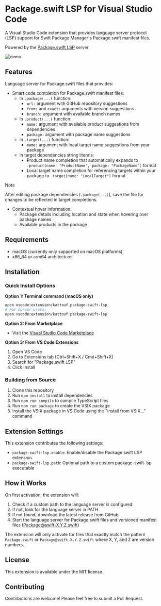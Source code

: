 # Package.swift LSP for Visual Studio Code

A Visual Studio Code extension that provides language server protocol (LSP) support for Swift Package Manager's Package.swift manifest files.

Powered by the [Package.swift LSP](https://github.com/kattouf/package-swift-lsp) server.

![demo](https://github.com/user-attachments/assets/4caa7126-a2d7-45dd-b663-2d3f31817f74)

## Features

Language server for Package.swift files that provides:

- Smart code completion for Package.swift manifest files:
  - In `.package(...)` function:
    - `url:` argument with GitHub repository suggestions
    - `from:` and `exact:` arguments with version suggestions
    - `branch:` argument with available branch names
  - In `.product(...)` function:
    - `name:` argument with available product suggestions from dependencies
    - `package:` argument with package name suggestions
  - In `.target(...)` function:
    - `name:` argument with local target name suggestions from your package
  - In target dependencies string literals:
    - Product name completion that automatically expands to `.product(name: "ProductName", package: "PackageName")` format
    - Local target name completion for referencing targets within your package to `.target(name: "LocalTarget")` format
> [!NOTE]
> After editing package dependencies (`.package(...)`), save the file for changes to be reflected in target completions.

- Contextual hover information:
  - Package details including location and state when hovering over package names
  - Available products in the package

## Requirements

- macOS (currently only supported on macOS platforms)
- x86_64 or arm64 architecture

## Installation

### Quick Install Options

**Option 1: Terminal command (macOS only)**
```bash
open vscode:extension/kattouf.package-swift-lsp
# For Cursor users:
open vscode:extension/kattouf.package-swift-lsp
```

**Option 2: From Marketplace**
- Visit the [Visual Studio Code Marketplace](https://marketplace.visualstudio.com/items?itemName=kattouf.package-swift-lsp)

**Option 3: From VS Code Extensions**
1. Open VS Code
2. Go to Extensions tab (Ctrl+Shift+X / Cmd+Shift+X)  
3. Search for "Package.swift LSP"
4. Click Install

### Building from Source

1. Clone this repository
2. Run `npm install` to install dependencies
3. Run `npm run compile` to compile TypeScript files
4. Run `npm run package` to create the VSIX package
5. Install the VSIX package in VS Code using the "Install from VSIX..." command

## Extension Settings

This extension contributes the following settings:

* `package-swift-lsp.enable`: Enable/disable the Package.swift LSP extension
* `package-swift-lsp.path`: Optional path to a custom package-swift-lsp executable

## How it Works

On first activation, the extension will:

1. Check if a custom path to the language server is configured
2. If not, look for the language server in PATH
3. If not found, download the latest release from GitHub
4. Start the language server for Package.swift files and versioned manifest files (Package@swift-X.Y.Z.swift)

The extension will only activate for files that exactly match the pattern `Package.swift` or `Package@swift-X.Y.Z.swift` where X, Y, and Z are version numbers.

## License

This extension is available under the MIT license.

## Contributing

Contributions are welcome! Please feel free to submit a Pull Request.
